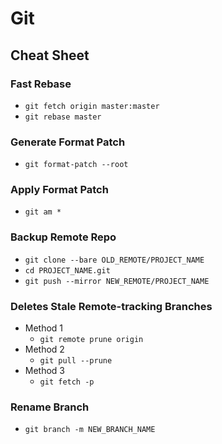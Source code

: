 # Git

## Cheat Sheet

### Fast Rebase

- `git fetch origin master:master`
- `git rebase master`

### Generate Format Patch

- `git format-patch --root`

### Apply Format Patch

- `git am *`

### Backup Remote Repo

- `git clone --bare OLD_REMOTE/PROJECT_NAME`
- `cd PROJECT_NAME.git`
- `git push --mirror NEW_REMOTE/PROJECT_NAME`

### Deletes Stale Remote-tracking Branches

- Method 1
  - `git remote prune origin`
- Method 2
  - `git pull --prune`
- Method 3
  - `git fetch -p`

### Rename Branch

- `git branch -m NEW_BRANCH_NAME`
